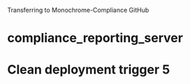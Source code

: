 Transferring to Monochrome-Compliance GitHub

# compliance_reporting_server

# Clean deployment trigger 5
